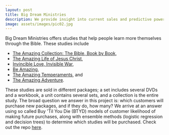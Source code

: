```yaml
---
layout: post
title: Big Dream Ministries
description: We provide insight into current sales and predictive power for future sales for [Big Dream Ministries](https://www.bigdreamministries.org/). 
image: assets/images/pic02.jpg
---
```


Big Dream Ministries offers studies that help people learn more themselves through the Bible. 
These studies include 
* [The Amazing Collection: The Bible, Book by Book](https://www.bigdreamministries.org/product-category/the-amazing-collection/),
* [The Amazing Life of Jesus Christ](https://www.bigdreamministries.org/product-category/the-amazing-life-of-jesus-christ/),
* [Invincible Love, Invisible War](https://www.bigdreamministries.org/product-category/invincible-love-invisible-war/),
* [Be Amazing](https://www.bigdreamministries.org/product-category/be-amazing/),
* [The Amazing Temperaments](https://www.bigdreamministries.org/product-category/the-amazing-temperaments/), and
* [The Amazing Adventure](https://www.bigdreamministries.org/product-category/childrens-studies/).

These studies are sold in different packages; a set includes several DVDs and a workbook, a unit contains several sets, and a collection is the entire study. 
The broad question we answer in this project is: which customers will purchase new packages, and if they do, how many?
We arrive at an answer using so called Buy 'Til You Die (BTYD) models of customer likelihood of making future purchases, along with ensemble methods (logistic regression and decision trees) to determine which studies will be purchased. 
Check out the repo [here](https://github.com/99KHayes/big-dream-ministries).
